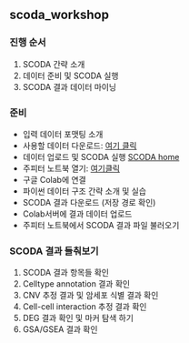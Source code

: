 ## scoda_workshop
### 진행 순서
1. SCODA 간략 소개
2. 데이터 준비 및 SCODA 실행
3. SCODA 결과 데이터 마이닝

### 준비
- 입력 데이터 포맷팅 소개
- 사용할 데이터 다운로드: [여기 클릭](https://drive.google.com/file/d/1DF_dGMSOi54eVc5_2DVxsWv71feFvgcb/view?usp=sharing)
- 데이터 업로드 및 SCODA 실행 [SCODA home](https://mlbi-lab.net) 
- 주피터 노트북 열기: [여기클릭](https://colab.research.google.com/github/combio-dku/scoda_explorer/blob/main/scoda_viz_practice_workshop.ipynb)
- 구글 Colab에 연결 
- 파이썬 데이터 구조 간략 소개 및 실습
- SCODA 결과 다운로드 (저장 경로 확인)
- Colab서버에 결과 데이터 업로드
- 주피터 노트북에서 SCODA 결과 파일 불러오기

### SCODA 결과 들춰보기
1. SCODA 결과 항목들 확인
2. Celltype annotation 결과 확인
3. CNV 추정 결과 및 암세포 식별 결과 확인
4. Cell-cell interaction 추정 결과 확인
5. DEG 결과 확인 및 마커 탐색 하기
6. GSA/GSEA 결과 확인 
